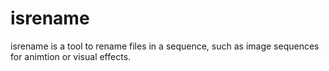# isrename
isrename is a tool to rename files in a sequence, such as image sequences for animtion or visual effects.

